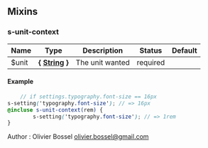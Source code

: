 ## Mixins


### s-unit-context




Name  |  Type  |  Description  |  Status  |  Default
------------  |  ------------  |  ------------  |  ------------  |  ------------
$unit  |  **{ [String](http://www.sass-lang.com/documentation/file.SASS_REFERENCE.html#sass-script-strings) }**  |  The unit wanted  |  required  |

#### Example
```scss
	// if settings.typography.font-size == 16px
s-setting('typography.font-size'); // => 16px
@incluse s-unit-context(rem) {
		s-setting('typography.font-size'); // => 1rem
}
```
Author : Olivier Bossel <olivier.bossel@gmail.com>